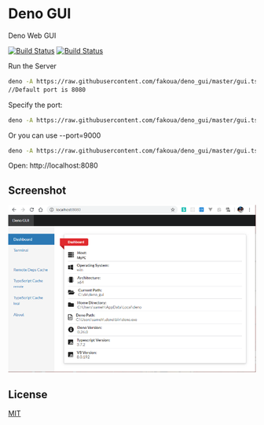 # Deno GUI

Deno Web GUI

[![Build Status](https://api.travis-ci.com/fakoua/deno_gui.svg?branch=master)](https://travis-ci.com/fakoua/deno_gui)
[![Build Status](https://github.com/fakoua/deno_gui/workflows/CI/badge.svg?branch=master&event=push)](https://github.com/fakoua/soxa/actions)

Run the Server

```bash
deno -A https://raw.githubusercontent.com/fakoua/deno_gui/master/gui.ts
//Default port is 8080
```

Specify the port:

```bash
deno -A https://raw.githubusercontent.com/fakoua/deno_gui/master/gui.ts -p=9000
```

Or you can use --port=9000

```bash
deno -A https://raw.githubusercontent.com/fakoua/deno_gui/master/gui.ts --port=9000
```

Open: http://localhost:8080

## Screenshot

![Deno GUI](https://raw.githubusercontent.com/fakoua/deno_gui/master/assets/deno_gui01.png)

## License

[MIT](LICENSE)
